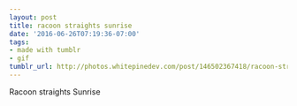 ```yaml
---
layout: post
title: racoon straights sunrise
date: '2016-06-26T07:19:36-07:00'
tags:
- made with tumblr
- gif
tumblr_url: http://photos.whitepinedev.com/post/146502367418/racoon-straights-sunrise
---
```

Racoon straights Sunrise
